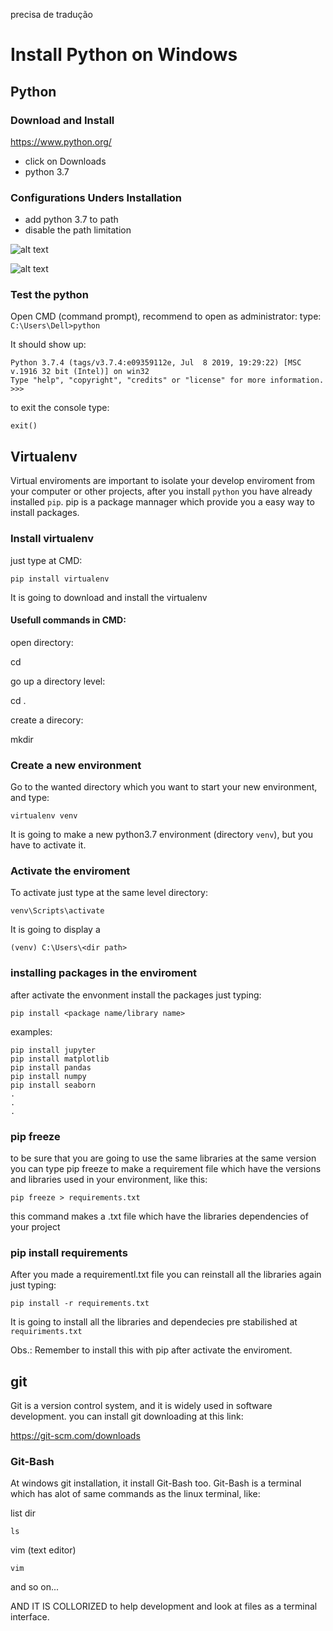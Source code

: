 precisa de tradução

# Install Python on Windows

## Python

### Download and Install
https://www.python.org/
- click on Downloads
- python 3.7

### Configurations Unders Installation
- add python 3.7 to path
- disable the path limitation 

![alt text](https://github.com/LeonardoLeano333/python_tutorials/blob/master/install_python.png)

![alt text](https://github.com/LeonardoLeano333/python_tutorials/blob/master/install_python_2.png)


### Test the python 
Open CMD (command prompt), recommend to open as administrator:
type: 
```C:\Users\Dell>python```

It should show up:
```
Python 3.7.4 (tags/v3.7.4:e09359112e, Jul  8 2019, 19:29:22) [MSC v.1916 32 bit (Intel)] on win32
Type "help", "copyright", "credits" or "license" for more information.
>>>
```
to exit the console type:
```
exit()
```

## Virtualenv
Virtual enviroments are important to isolate your develop enviroment from your computer or other projects, after you install `python` you have already installed `pip`. pip is a package mannager which provide you a easy way to install packages. 

### Install virtualenv
just type at CMD:
```
pip install virtualenv
```
It is going to download and install the virtualenv

#### Usefull commands in CMD:

open directory:

cd <directory name>

go up a directory level:

cd . 

create a direcory:

mkdir <directory name>


### Create a new environment

Go to the wanted directory which you want to start your new environment, and type:
```
virtualenv venv
```
It is going to make a new python3.7 environment (directory `venv`), but you have to activate it.

### Activate the enviroment

To activate just type at the same level directory:
```
venv\Scripts\activate
```
It is going to display a 
```
(venv) C:\Users\<dir path>
```

### installing packages in the enviroment

after activate the envonment install the packages just typing:

```
pip install <package name/library name>
```

examples:

```
pip install jupyter
pip install matplotlib
pip install pandas
pip install numpy
pip install seaborn
.
.
.
```

### pip freeze

to be sure that you are going to use the same libraries at the same version you can type pip freeze to make a requirement file which have the versions and libraries used in your environment, like this:
```
pip freeze > requirements.txt
``` 
this command makes a .txt file which have the libraries dependencies of your project

### pip install requirements

After you made a requirementl.txt file you can reinstall all the libraries again just typing:

```
pip install -r requirements.txt
```
It is going to install all the libraries and dependecies pre stabilished at `requiriments.txt`

Obs.: Remember to install this with pip after activate the enviroment.

## git 
Git is a version control system, and it is widely used in software development. you can install git downloading at this link:

https://git-scm.com/downloads

### Git-Bash

At windows git installation, it install Git-Bash too. Git-Bash is a terminal which has alot of same commands as the linux terminal, like:

list dir
```
ls
```
vim (text editor)
``` 
vim
```
and so on...

AND IT IS COLLORIZED to help development and look at files as a terminal interface.
